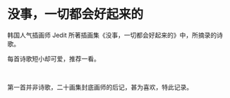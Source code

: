 # 没事，一切都会好起来的

韩国人气插画师 Jedit 所著插画集《没事，一切都会好起来的》中，所摘录的诗歌。

每首诗歌短小却可爱，推荐一看。

<br>

第一首并非诗歌，二十画集封底画师的后记，甚为喜欢，特此记录。